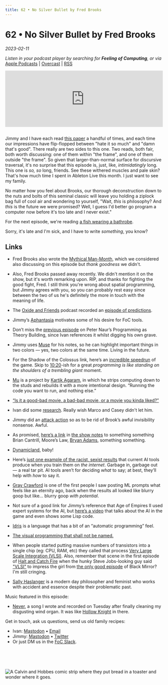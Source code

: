```yaml
---
title: 62 • No Silver Bullet by Fred Brooks
---
```


# 62 • No Silver Bullet by Fred Brooks

_2023-02-11_

_Listen in your podcast player by searching for **Feeling of Computing**, or via_ [Apple Podcasts](https://podcasts.apple.com/podcast/feeling-of-computing/id1265527976) \| [Overcast](https://overcast.fm/itunes1265527976) \| [RSS](https://omny.fm/shows/future-of-coding/playlists/podcast.rss)

<iframe src="https://omny.fm/shows/future-of-coding/no-silver-bullet-by-fred-brooks/embed" width="100%" height="180" frameborder="0" style="margin-bottom: 1em"></iframe>

Jimmy and I have each read [this paper](https://en.wikipedia.org/wiki/No_Silver_Bullet) a handful of times, and each time our impressions have flip-flopped between "hate it so much" and "damn that's good". There really are two sides to this one. Two reads, both fair, both worth discussing: one of them within "the frame", and one of them outside "the frame". So given that larger-than-normal surface for discursive traversal, it's no surprise that this episode is, just, like, _intimidatingly_ long. This one is _so, so_ long, friends. See these withered muscles and pale skin? That's how much time I spent in Ableton Live this month. I just want to see my family.

No matter how you feel about Brooks, our thorough deconstruction down to the nuts and bolts of this seminal classic will leave you holding a ziplock bag full of cool air and wondering to yourself, "Wait, _this_ is philosophy? And _this_ is the future we were promised? Well, I guess I'd better go program a computer now before it's too late and I never exist."

For the next episode, we're reading [a fish wearing a bathrobe](https://moss.cs.iit.edu/cs100/papers/out-of-the-tar-pit.pdf).

Sorry, it's late and I'm sick, and I have to write _something_, you know?

## Links

- Fred Brooks also wrote the [Mythical Man-Month](https://en.wikipedia.org/wiki/The_Mythical_Man-Month), which we considered also discussing on this episode but _thank goodness_ we didn't.

- Also, Fred Brooks passed away recently. We didn't mention it on the show, but it's worth remarking upon. RIP, and thanks for fighting the good fight, Fred. I still think you're wrong about spatial programming, but Jimmy agrees with you, so you can probably rest easy since between the two of us he's definitely the more in touch with the meaning of life.

- The [Oxide and Friends](https://oxide.computer/podcasts/oxide-and-friends) podcast recorded an [episode of predictions](https://oxide.computer/podcasts/oxide-and-friends/1166714).

- Jimmy’s [Aphantasia](https://en.wikipedia.org/wiki/Aphantasia) motivates some of his desire for FoC tools.

- Don’t miss the [previous episode](/episodes/061) on Peter Naur’s Programming as Theory Building, since Ivan references it whilst digging his own grave.

- Jimmy uses [Muse](https://museapp.com) for his notes, so he can highlight important things in two colors — yes, two colors at the same time. Living in the future.

- For the Shadow of the Colossus link, here’s an [incredible speedrun](https://www.youtube.com/watch?app=desktop&v=2aLZH4ti-Hc) of the game. Skip to [10:20](https://www.youtube.com/watch?v=2aLZH4ti-Hc&t=620s)-ish for a great _programming is like standing on the shoulders of a trembling giant_ moment.

- [Mu](https://github.com/akkartik/mu) is a project by [Kartik Agaram](http://akkartik.name), in which he strips computing down to the studs and rebuilds it with a more intentional design. “Running the code you want to run, and nothing else.”

- [“Is it a good-bad movie, a bad-bad movie, or a movie you kinda liked?”](https://en.wikipedia.org/wiki/The_Flop_House)

- Ivan did some [research](https://plato.stanford.edu/entries/essential-accidental/). Really wish Marco and Casey didn't let him.

- Jimmy did an [attack action](https://en.wikipedia.org/wiki/Pathfinder_Roleplaying_Game) so as to be rid of Brook’s awful invisibility nonsense. Awful.

- As promised, [here’s a link](https://www.youtube.com/watch?v=TM9h89Vo_Qo) in [the show notes](/episodes/062) to something something Brian Cantrill, Moore’s Law, [Bryan Adams](https://youtu.be/U8JUueSakiA?t=128), something something.

- [Dynamicland](https://dynamicland.org), baby!

- Here’s [just one example of the racist, sexist results](https://twitter.com/spiantado/status/1599462375887114240) that current AI tools produce when you train them on _the internet_. Garbage in, garbage out — a real tar pit. AI tools aren’t for deciding _what_ to say; at best, they’ll help with _how_ to say it.

- [Gray Crawford](https://www.graycrawford.com) is one of the first people I saw posting ML prompts what feels like an eternity ago, back when the results all looked like blurry goop but like… blurry goop _with potential_.

- Not sure of a good link for Jimmy’s reference that Age of Empires II used expert systems for the AI, but [here’s a video](https://www.youtube.com/watch?v=-S1CkfzEHSU) that talks about the AI in the game and even shows some Lisp code.

- [Idris](https://www.idris-lang.org) is a language that has a bit of an “automatic programming” feel.

- [The visual programming that shall not be named.](https://ivanish.ca/hest-podcast/)

- When people started putting massive numbers of transistors into a single chip (eg: CPU, RAM, etc) they called that process [Very Large Scale Integration (VLSI)](https://en.wikipedia.org/wiki/Very_Large_Scale_Integration). Also, remember that scene in the first episode of [Halt and Catch Fire](<https://en.wikipedia.org/wiki/Halt_and_Catch_Fire_(TV_series)>) when the hunky Steve Jobs-looking guy said ["VLSI"](https://youtu.be/A1390o5FgHU?t=21) to impress the girl from [the only good episode](https://www.polygon.com/2016/10/28/13452942/black-mirror-season-3-san-junipero-ending) of Black Mirror? I'm still cringing.

- [Sally Haslanger](https://en.wikipedia.org/wiki/Sally_Haslanger) is a modern day philosopher and feminist who works with accident and essence despite their problematic past.

Music featured in this episode:

- [Never](https://ivanish.ca/never), a song I wrote and recorded on Tuesday after finally cleaning my disgusting wind organ. It was like [Hollow Knight](https://i.ytimg.com/vi/ox6D7yUszcc/maxresdefault.jpg) in there.

Get in touch, ask us questions, send us old family recipes:

- Ivan: [Mastodon](https://mastodon.social/@spiralganglion) • [Email](mailto:hello@feelingof.com?subject=Question%20from%20an%20FoC%20Listener)
- Jimmy: [Mastodon](https://hachyderm.io/@jimmyhmiller) • [Twitter](https://twitter.com/jimmyhmiller)
- Or just DM us in the [FoC Slack](/community).

<br>
<br>
<br>

![A Calvin and Hobbes comic strip where they put bread in a toaster and wonder where it goes.](/episodes/062/calvin-and-hobbes-bread.jpg)

